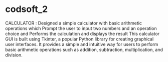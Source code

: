 # codsoft_2
CALCULATOR :  Designed a simple calculator with basic arithmetic operations which Prompt the user to input two numbers and an operation choice and Performs the calculation and displays the result
This calculator GUI is built using Tkinter, a popular Python library for creating graphical user interfaces. It provides a simple and intuitive way for users to perform basic arithmetic operations such as addition, subtraction, multiplication, and division.
